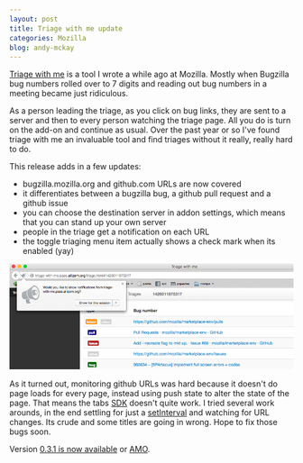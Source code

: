 ```yaml
---
layout: post
title: Triage with me update
categories: Mozilla
blog: andy-mckay
---
```


<a href="https://mckay.pub/2013-09-06-triage/">Triage with me</a> is a tool I wrote a while ago at Mozilla. Mostly when Bugzilla bug numbers rolled over to 7 digits and reading out bug numbers in a meeting became just ridiculous.

As a person leading the triage, as you click on bug links, they are sent to a server and then to every person watching the triage page. All you do is turn on the add-on and continue as usual. Over the past year or so I've found triage with me an invaluable tool and find triages without it really, really hard to do.

This release adds in a few updates:

* bugzilla.mozilla.org and github.com URLs are now covered
* it differentiates between a bugzilla bug, a github pull request and a github issue
* you can choose the destination server in addon settings, which means that you can stand up your own server
* people in the triage get a notification on each URL
* the toggle triaging menu item actually shows a check mark when its enabled (yay)

<img src="/files/triage-with-me-0.3.1.png">

As it turned out, monitoring github URLs was hard because it doesn't do page loads for every page, instead using push state to alter the state of the page. That means the tabs <a href="https://developer.mozilla.org/en-US/Add-ons/SDK/High-Level_APIs/tabs">SDK</a> doesn't quite work. I tried several work arounds, in the end settling for just a <a href="https://developer.mozilla.org/en-US/Add-ons/SDK/High-Level_APIs/timers">setInterval</a> and watching for URL changes. Its crude and some titles are going in wrong. Hope to fix those bugs soon.

Version <a href="/files/triage-with-me-0.3.1.xpi">0.3.1 is now available</a> or <a href="https://addons.mozilla.org/en-US/firefox/addon/triage-with-me/">AMO</a>.

